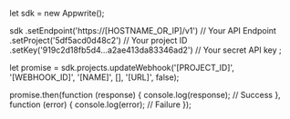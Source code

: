 let sdk = new Appwrite();

sdk
    .setEndpoint('https://[HOSTNAME_OR_IP]/v1') // Your API Endpoint
    .setProject('5df5acd0d48c2') // Your project ID
    .setKey('919c2d18fb5d4...a2ae413da83346ad2') // Your secret API key
;

let promise = sdk.projects.updateWebhook('[PROJECT_ID]', '[WEBHOOK_ID]', '[NAME]', [], '[URL]', false);

promise.then(function (response) {
    console.log(response); // Success
}, function (error) {
    console.log(error); // Failure
});